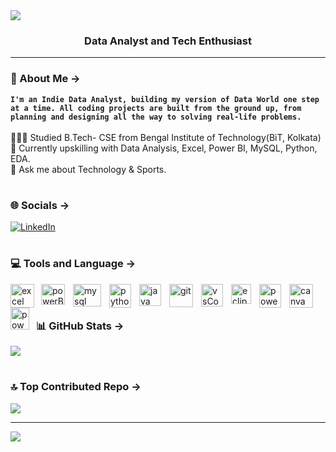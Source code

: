 <img src="https://github.com/sayanb28/sayanb28/assets/170934465/3f719fcd-c3d0-43e0-aa13-0eeef3655706">

<h3 align="center"> Data Analyst and Tech Enthusiast </h3>

---

### 💫 About Me &#8594;
**`I'm an Indie Data Analyst, building my version of Data World one step at a time. All coding projects are built from the ground up, from planning and designing all the way to solving real-life problems.`**
<br />
<br />
👨🏻‍🎓 Studied B.Tech- CSE from Bengal Institute of Technology(BiT, Kolkata)<br>
🌱 Currently upskilling with Data Analysis, Excel, Power BI, MySQL, Python, EDA. <br>
💬 Ask me about Technology & Sports.

#


### 🌐 Socials &#8594;
[![LinkedIn](https://img.shields.io/badge/LinkedIn-%230077B5.svg?logo=linkedin&logoColor=white)](https://linkedin.com/in/sayanbera28) 

#


### 💻 Tools and Language &#8594;
<img align="left" alt="excel" width="38px" style="padding-right:8px;" src="https://github.com/sayanb28/sayanb28/assets/170934465/7840ecce-b734-4789-a549-3ec9acee902e"/>
<img align="left" alt="powerBi" width="38px" height="33px" style="padding-right:10px;" src="https://github.com/sayanb28/sayanb28/assets/170934465/44ebb890-f5a9-4ca2-aa0a-bab20ac7e3c6"/>
<img align="left" alt="mysql" width="45px" height="36px" style="padding-right:10px;" src="https://github.com/sayanb28/sayanb28/assets/170934465/bf5a6d8b-8477-40d7-83c7-203ce570f475"/>
<img align="left" alt="python" width="35px" height="38px" style="padding-right:10px" src="https://github.com/sayanb28/sayanb28/assets/170934465/9ae54b98-d806-462a-8f2a-8c2b6d3a3fae"/>
<img align="left" alt="java" width="35px" height="35px" style="padding-right:10px;" src="https://github.com/sayanb28/sayanb28/assets/170934465/75abc8c9-c0ea-4501-9399-f6db663e74d0"/>
<img align="left" alt="git" width="38px" height="37px" style="padding-right:10px;" src="https://github.com/sayanb28/sayanb28/assets/170934465/fa96d8c2-df0e-4b59-a724-62543a07af8d"/>
<img align="left" alt="vsCode" width="35px" height="36px" style="padding-right:10px;" src="https://github.com/sayanb28/sayanb28/assets/170934465/bd56ecf7-6d31-4815-88a2-7509085382f3"/>
<img align="left" alt="eclipse" width="32px" height="32px" style="padding-right:10px;" src="https://user-images.githubusercontent.com/25181517/192108892-6e9b5cdf-4e35-4a70-ad9a-801a93a07c1c.png"/>
<img align="left" alt="powerPoint" width="35px" height="38px" style="padding-right:10px;" src="https://github.com/sayanb28/sayanb28/assets/170934465/fc87b0dc-f650-4173-94ae-06b241ce6b99"/>
<img align="left" alt="canva" width="38px" height="38px" style="padding-right:10px;" src="https://github-production-user-asset-6210df.s3.amazonaws.com/136815194/253220886-02494c7c-de6a-43a6-9293-6369696842ed.png"/>
<img align="left" alt="powerPoint" width="30px" height="35px" style="padding-right:8px;" src="https://github.com/sayanb28/sayanb28/assets/170934465/d516251d-56d8-4c91-8312-b8b5e39f5818"/>
<br />

#


### 📊 GitHub Stats &#8594;
![](https://github-readme-stats.vercel.app/api?username=sayanb28&theme=radical&hide_border=false&include_all_commits=false&count_private=false)<br/>

#


### 🔝 Top Contributed Repo &#8594;
![](https://github-contributor-stats.vercel.app/api?username=sayanb28&limit=5&theme=onedark&combine_all_yearly_contributions=true)


---
[![](https://visitcount.itsvg.in/api?id=sayanb28&icon=5&color=11)](https://visitcount.itsvg.in)
<!-- Proudly created with GPRM ( https://gprm.itsvg.in ) -->
